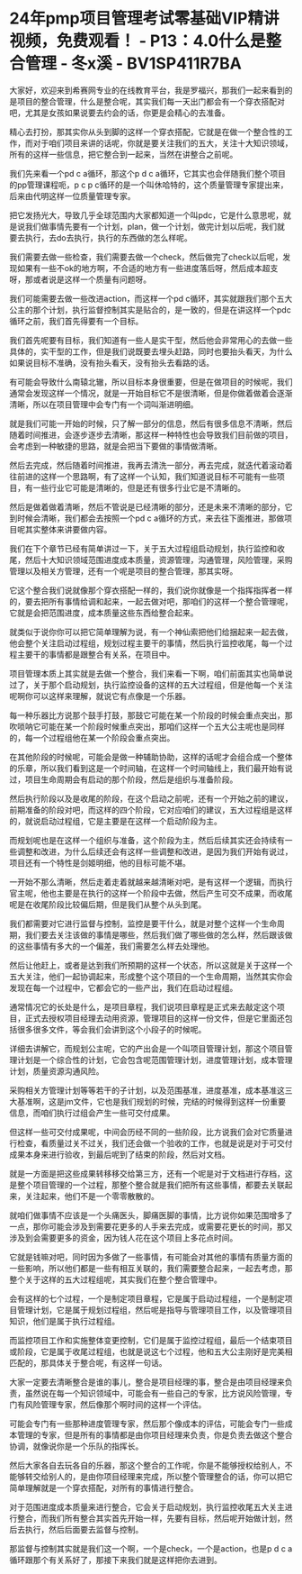 # 24年pmp项目管理考试零基础VIP精讲视频，免费观看！ - P13：4.0什么是整合管理 - 冬x溪 - BV1SP411R7BA

大家好，欢迎来到希赛网专业的在线教育平台，我是罗福兴，那我们一起来看到的是项目的整合管理，什么是整合呢，其实我们每一天出门都会有一个穿衣搭配对吧，尤其是女孩如果说要去约会的话，你更是会精心的去准备。

精心去打扮，那其实你从头到脚的这样一个穿衣搭配，它就是在做一个整合性的工作，而对于咱们项目来讲的话呢，你就是要关注我们的五大，关注十大知识领域，所有的这样一些信息，把它整合到一起来，当然在讲整合之前呢。

我们先来看一个pd c a循环，那这个p d c a循环，它其实也会伴随我们整个项目的pp管理课程呃，p c p c循环的是一个叫休哈特的，这个质量管理专家提出来，后来由代明这样一位质量管理专家。

把它发扬光大，导致几乎全球范围内大家都知道一个叫pdc，它是什么意思呢，就是说我们做事情先要有一个计划，plan，做一个计划，做完计划以后呢，我们就要去执行，去do去执行，执行的东西做的怎么样呢。

我们需要去做一些检查，我们需要去做一个check，然后做完了check以后呢，发现如果有一些不ok的地方啊，不合适的地方有一些进度落后呀，然后成本超支呀，那或者说是这样一个质量有问题呀。

我们可能需要去做一些改进action，而这样一个pd c循环，其实就跟我们那个五大公主的那个计划，执行监督控制其实是贴合的，是一致的，但是在讲这样一个pdc循环之前，我们首先得要有一个目标。

我们首先呢要有目标，我们知道有一些人是实干型，然后他会非常用心的去做一些具体的，实干型的工作，但是我们说既要去埋头赶路，同时也要抬头看天，为什么如果说目标不准确，没有抬头看天，没有抬头去看路的话。

有可能会导致什么南辕北辙，所以目标本身很重要，但是在做项目的时候呢，我们通常会发现这样一个情况，就是一开始目标它不是很清晰，但是你做着做着会逐渐清晰，所以在项目管理中会专门有一个词叫渐进明细。

就是我们可能一开始的时候，只了解一部分的信息，然后有很多信息不清晰，然后随着时间推进，会逐步逐步去清晰，那这样一种特性也会导致我们目前做的项目，会考虑到一种敏捷的思路，就是会把当下要做的事情做清晰。

然后去完成，然后随着时间推进，我再去清洗一部分，再去完成，就迭代着滚动着往前进的这样一个思路啊，有了这样一个认知，我们知道说目标不可能有一些项目，有一些行业它可能是清晰的，但是还有很多行业它是不清晰的。

然后是做着做着清晰，然后不管说是已经清晰的部分，还是未来不清晰的部分，它到时候会清晰，我们都会去按照一个pd c a循环的方式，来去往下面推进，那做项目呢其实整体来讲要做内容。

我们在下个章节已经有简单讲过一下，关于五大过程组启动规划，执行监控和收尾，然后十大知识领域范围进度成本质量，资源管理，沟通管理，风险管理，采购管理以及相关方管理，还有一个呢是项目的整合管理，那其实呀。

它这个整合我们说就像那个穿衣搭配一样的，我们说你就像是一个指挥指挥者一样的，要去把所有事情给调和起来，一起去做对吧，那咱们的这样一个整合管理呢，它就是会把范围进度，成本质量这些东西给整合起来。

就类似于说你你可以把它简单理解为说，有一个神仙索把他们给捆起来一起去做，他会整个关注启动过程组，规划过程主要干的事情，然后执行监控收尾，每一个过程主要干的事情都是跟整合有关系，在项目中。

项目管理本质上其实就是去做一个整合，我们来看一下啊，咱们前面其实也简单说过了，关于那个启动规划，执行监控设备的这样的五大过程组，但是他每一个关注呢啊你可以这样来理解，就说它有点像是一个乐器。

每一种乐器比方说那个鼓手打鼓，那鼓它可能在某一个阶段的时候会重点突出，那吹唢呐它可能在某一个阶段时候重点突出，那咱们这样一个五大公主呢也是同样的，每一个过程组他在某一个阶段会重点突出。

在其他阶段的时候呢，可能会是做一种辅助协助，这样的话呢才会组合成一个整体的乐章，所以我们看到这是一个时间轴，在这样一个时间轴线上，我们最开始有说过，项目生命周期会有启动的那个阶段，然后是组织与准备阶段。

然后执行阶段以及是收尾的阶段，在这个启动之前呢，还有一个开始之前的建议，前期准备的阶段对吧，而这样的四个阶段，它对应咱们的建议，五大过程组是这样的，就说启动过程组，它是主要是在这样一个启动阶段为主。

而规划呢也是在这样一个组织与准备，这个阶段为主，然后后续其实还会持续有一些调整和改进，为什么后续还会有这样一些调整和改进，是因为我们开始有说过，项目还有一个特性是剑姬明细，他的目标可能不堪。

一开始不那么清晰，然后走着走着就越来越清晰对吧，是有这样一个逻辑，而执行官主呢，他也主要是在执行的这样一个阶段中去做，然后产生可交不成果，而收尾呢是在收尾阶段比较偏后期，但是我们从整个从头到尾。

我们都需要对它进行监督与控制，监控是要干什么，就是对整个这样一个生命周期，我们要去关注该做的事情是哪些，然后我们做了哪些做的怎么样，然后跟该做的这些事情有多大的一个偏差，我们需要怎么样去处理他。

然后让他赶上，或者是达到我们所预期的这样一个状态，所以这就是关于这样一个五大关注，他们一起协调起来，形成整个这个项目的一个生命周期，当然其实你会发现在每一个过程中，它都会它的一些产出，我们在启动过程组。

通常情况它的长处是什么，是项目章程，我们说项目章程是正式来去敲定这个项目，正式去授权项目经理去动用资源，管理项目的这样一份文件，但是它里面还包括很多很多文件，等会我们会讲到这个小段子的时候呢。

详细去讲解它，而规划公主呢，它的产出会是一个叫项目管理计划，那这个项目管理计划是一个综合性的计划，它会包含呢范围管理计划，进度管理计划，成本管理计划，质量资源沟通风险。

采购相关方管理计划等等若干的子计划，以及范围基准，进度基准，成本基准这三大基准啊，这是jm文件，它也是我们规划的时候，完结的时候得到这样一份重要信息，而咱们执行过组会产生一些可交付成果。

但这样一些可交付成果呢，中间会历经不同的一些阶段，比方说我们会对它质量进行检查，看质量过关不过关，我们还会做一个验收的工作，也就是说是对于可交付成果本身来进行验收，到最后呢到了结束的阶段，然后对文档。

就是一方面是把这些成果转移移交给第三方，还有一个呢是对于文档进行存档，这是整个项目管理的一个过程，那整个整合就是我们把所有这些事情，都要去关联起来，关注起来，他们不是一个零零散散的。

就咱们做事情不应该是一个头痛医头，脚痛医脚的事情，比方说你如果范围增多了一点，那你可能会涉及到需要花更多的人手来去完成，或需要花更长的时间，那又涉及到会需要更多的资金，因为钱人花在这个项目上多花点时间。

它就是钱嘛对吧，同时因为多做了一些事情，有可能会对其他的事情有质量方面的一些影响，所以他们都是一些有相互关联的，我们需要整合起来，一起去考虑，那整个关于这样的五大过程组呢，其实我们在整个整合管理中。

会有这样的七个过程，一个是制定项目章程，它是属于启动过程组，一个是制定项目管理计划，它是属于规划过程组，然后呢是指导与管理项目工作，以及管理项目知识，他们是属于执行过程组。

而监控项目工作和实施整体变更控制，它们是属于监控过程组，最后一个结束项目或阶段，它是属于收尾过程组，也就是说这七个过程，他和五大公主刚好是完美相匹配的，那具体关于整合呢，有这样一句话。

大家一定要去清晰整合是谁的事儿，整合是项目经理的事，整合是由项目经理来负责，虽然说在每一个知识领域中，可能会有一些自己的专家，比方说风险管理，专门有风险管理专家，然后像那个啊时间的这样一个评估。

可能会专门有一些那种进度管理专家，然后那个像成本的评估，可能会专门一些成本管理的专家，但是所有的事情都是由你项目经理来负责，你是负责去做这个整合协调，就像说你是一个乐队的指挥长。

然后大家各自去玩各自的乐器，那这个整合的工作呢，你是不能够授权给别人，不能够转交给别人的，是由你项目经理来完成，所以整个管理整合的话，你可以把它简单理解就是一个穿衣搭配，对所有的事情进行整合。

对于范围进度成本质量来进行整合，它会关于启动规划，执行监控收尾五大关主进行整合，而我们所有整合其实首先开始一样，先要有目标，然后呢开始做计划，然后去执行，然后后面要去监督与控制。

那监督与控制其实就是我们这一个啊，一个是check，一个是action，也是p d c a循环跟那个有关系好了，那接下来我们就是这样把你去进到。

